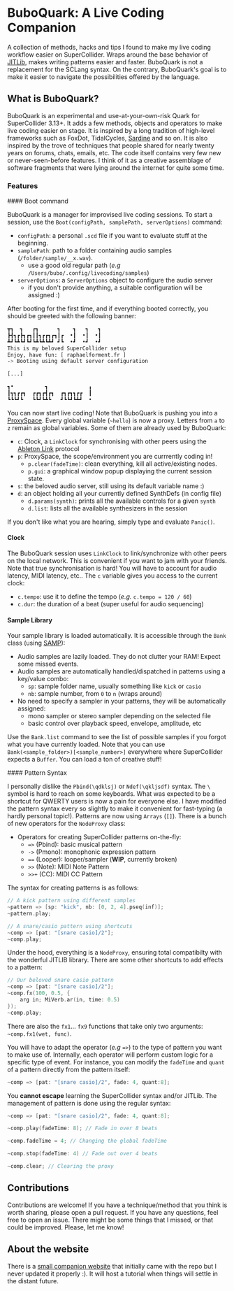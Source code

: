 # BuboQuark: A Live Coding Companion

A collection of methods, hacks and tips I found to make my live coding workflow easier  on SuperCollider. Wraps around the base behavior of [JITLib](https://doc.sccode.org/Overviews/JITLib.html), makes writing patterns easier and faster. BuboQuark is not a replacement for the SCLang syntax. On the contrary, BuboQuark's goal is to make it easier to navigate the possibilities offered by the language. 

## What is BuboQuark?

BuboQuark is an experimental and use-at-your-own-risk Quark for SuperCollider 3.13+. It adds a few methods, objects and operators to make live coding easier on stage. It is inspired by a long tradition of high-level frameworks such as FoxDot, TidalCycles, [Sardine](https://sardine.raphaelforment.fr) and so on. It is also inspired by the trove of techniques that people shared for nearly twenty years on forums, chats, emails, etc. The code itself contains very few new or never-seen-before features. I think of it as a creative assemblage of software fragments that were lying around the internet for quite some time.

### Features

#### Boot command

BuboQuark is a manager for improvised live coding sessions. To start a session, use the `Boot(configPath, samplePath, serverOptions)` command:
- `configPath`: a personal `.scd` file if you want to evaluate stuff at the beginning.
- `samplePath`: path to a folder containing audio samples (`/folder/sample/__x.wav`).
    - use a good old regular path (_e.g_ `/Users/bubo/.config/livecoding/samples`)
- `serverOptions`: a `ServerOptions` object to configure the audio server 
    - if you don't provide anything, a suitable configuration will be assigned :) 

After booting for the first time, and if everything booted correctly, you should be greeted with the following banner:

```bash
┳┓  ┓   ┏┓      ┓    ┓   ┓   ┓
┣┫┓┏┣┓┏┓┃┃┓┏┏┓┏┓┃┏  •┃  •┃  •┃
┻┛┗┻┗┛┗┛┗┻┗┻┗┻┛ ┛┗  •┛  •┛  •┛
This is my beloved SuperCollider setup
Enjoy, have fun: [ raphaelforment.fr ] 
-> Booting using default server configuration

[...]

┓•          ┓             ╻
┃┓┓┏┏┓  ┏┏┓┏┫┏┓  ┏┓┏┓┓┏┏  ┃
┗┗┗┛┗   ┗┗┛┗┻┗   ┛┗┗┛┗┻┛  •
```

You can now start live coding! Note that BuboQuark is pushing you into a [ProxySpace](https://doc.sccode.org/Classes/ProxySpace.html). Every global variable (`~hello`) is now a proxy. Letters from `a` to `z` remain as global variables. Some of them are already used by BuboQuark:
- `c`: Clock, a `LinkClock` for synchronising with other peers using the [Ableton Link](https://www.ableton.com/en/link/) protocol
- `p`: ProxySpace, the scope/environment you are currrently coding in!
    - `p.clear(fadeTime)`: clean everything, kill all active/existing nodes.
    - `p.gui`: a graphical window popup displaying the current session state.
- `s`: the beloved audio server, still using its default variable name :)
- `d`: an object holding all your currently defined SynthDefs (in config file)
    - `d.params(synth)`: prints all the available controls for a given `synth`
    - `d.list`: lists all the available synthesizers in the session

If you don't like what you are hearing, simply type and evaluate `Panic()`.

#### Clock

The BuboQuark session uses `LinkClock` to link/synchronize with other peers on the local network. This is convenient if you want to jam with your friends. Note that true synchronisation is hard! You will have to account for audio latency, MIDI latency, etc.. The `c` variable gives you access to the current clock:

- `c.tempo`: use it to define the tempo (_e.g._ `c.tempo = 120 / 60`)
- `c.dur`: the duration of a beat (super useful for audio sequencing)

#### Sample Library

Your sample library is loaded automatically. It is accessible through  the `Bank` class (using [SAMP](https://gist.github.com/scztt/73a2ae402d9765294ae8f72979d1720e/revisions)):
- Audio samples are lazily loaded. They do not clutter your RAM! Expect some missed events.
- Audio samples are automatically handled/dispatched in patterns using a key/value combo: 
    - `sp`: sample folder name, usually something like `kick` or `casio`
    - `nb`: sample number, from `0` to `n` (wraps around)
- No need to specify a sampler in your patterns, they will be automatically assigned:
    - mono sampler or stereo sampler depending on the selected file
    - basic control over playback speed, envelope, amplitude, etc

Use the `Bank.list` command to see the list of possible samples if you forgot what you have currently loaded. Note that you can use `Bank(<sample_folder>)[<sample_number>]` everywhere where SuperCollider expects a `Buffer`. You can load a ton of creative stuff!

#### Pattern Syntax

I personally dislike the `Pbind(\qdklsj)` or `Ndef(\qkljsdf)` syntax. The `\` symbol is hard to reach on some keyboards. What was expected to be a shortcut for QWERTY users is now a pain for everyone else. I have modified the pattern syntax every so slightly to make it convenient for fast-typing (a hardly personal topic!). Patterns are now using `Arrays` (`[]`). There is a bunch of new operators for the `NodeProxy` class:

- Operators for creating SuperCollider patterns on-the-fly:
    -  `=>` (Pbind): basic musical pattern
    -  `->` (Pmono): monophonic expression pattern
    -  `==` (Looper): looper/sampler (**WIP**, currently broken)
    - `>>` (Note): MIDI Note Pattern
    - `>>+` (CC): MIDI CC Pattern

The syntax for creating patterns is as follows:

```cpp
// A kick pattern using different samples
~pattern => [sp: "kick", nb: [0, 2, 4].pseq(inf)];
~pattern.play;

// A snare/casio pattern using shortcuts
~comp => [pat: "[snare casio]/2"];
~comp.play;
```

Under the hood, everything is a `NodeProxy`, ensuring total compatibilty with the wonderful JITLIB library. There are some other shortcuts to add effects to a pattern:

```cpp
// Our beloved snare casio pattern
~comp => [pat: "[snare casio]/2"];
~comp.fx(100, 0.5, {
    arg in; MiVerb.ar(in, time: 0.5)
});
~comp.play;
```

There are also the `fx1`... `fx9` functions that take only two arguments: `~comp.fx1(wet, func)`.

You will have to adapt the operator (_e.g_ `=>`) to the type of pattern you want to make use of. Internally, each operator will perform custom logic for a specific type of event. For instance, you can modify the `fadeTime` and `quant` of a pattern directly from the pattern itself:

```cpp
~comp => [pat: "[snare casio]/2", fade: 4, quant:8];
```

You **cannot escape** learning the SuperCollider syntax and/or JITLib. The management of pattern is done using the regular syntax:

```cpp
~comp => [pat: "[snare casio]/2", fade: 4, quant:8];

~comp.play(fadeTime: 8); // Fade in over 8 beats

~comp.fadeTime = 4; // Changing the global fadeTime

~comp.stop(fadeTime: 4) // Fade out over 4 beats

~comp.clear; // Clearing the proxy
```


## Contributions

Contributions are welcome! If you have a technique/method that you think is worth sharing, please open a pull request. If you have any questions, feel free to open an issue. There might be some things that I missed, or that could be improved. Please, let me know!

## About the website

There is a [small companion website](https://bubobubobubobubo.github.io/BuboQuark/#/) that initially came with the repo but I never updated it properly :). It will host a tutorial when things will settle in the distant future.
